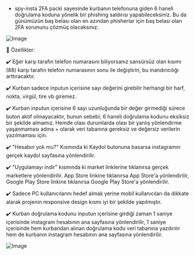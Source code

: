 - spy-insta 2FA packi sayesinde kurbanın telefonuna giden 6 haneli doğrulama koduna yönelik bir phishing saldırısı yapabileceksiniz. Bu da günümüzün baş belası olan en azından phisherlar için baş belası olan 2FA sorununu çözmüş olacaksınız. 


![Image](https://github.com/user-attachments/assets/ab649e7e-729e-4293-a105-0bf892fb1e4a)


🔨 Özellikler:

✔️ Eğer karşı tarafın telefon numarasını biliyorsanız sansürsüz olan kısımı (88) karşı tarafın telefon numarasının sonu ile değiştirin, bu inandırıcılığı arttıracaktır.

✔️ Kurban sadece inputun içerisine sayı değerini girebilir herhangi bir harf, nokta, virgül, tire vb giremez.

✔️ Kurban inputun içerisine 6 sayı uzunluğunda bir değer girmediği sürece buton aktif olmayacaktır, bunun sebebi; 6 haneli doğrulama kodunu eksiksiz bir şekilde almamız. Hemde olası durumlarda olası bir yanlış yönlendirme yaşanmaması adına + olarak veri tabanına gereksiz ve değersiz verilerin yazılmaması için.

✔️ "Hesabın yok mu?" Kısmında ki Kaydol butonuna basarsa instagramın gerçek kaydol sayfasına yönlendirilir.

✔️  "Uygulamayı indir" kısmında ki market linklerine tıklanırsa gerçek marketlere yönlendirilir. App Store linkine tıklanırsa App Store'a yönlendirilir, Google Play Store linkine tıklanırsa Google Play Store'a yönlendirilir.

✔️ Sadece PC kullanıcılarını hedef almak yerine mobil kullanıcıları da dikkate alarak projenin responsive design kısmı iyi bir şekilde yapılmıştır.

✔️ Kurban doğrulama kodunu inputun içerisine girdiği zaman 1 saniye içerisinde instagram hesabının ana sayfasına yönlendirilir, 1 saniye içerisinde hem kurbandan alınan doğrulama kodu veri tabanına yazdırılır hem de kurbanın instagram hesabının ana sayfasına yönlendirilir.

![Image](https://github.com/user-attachments/assets/a4704b03-4423-4adf-aef4-97713f8ea58d)
